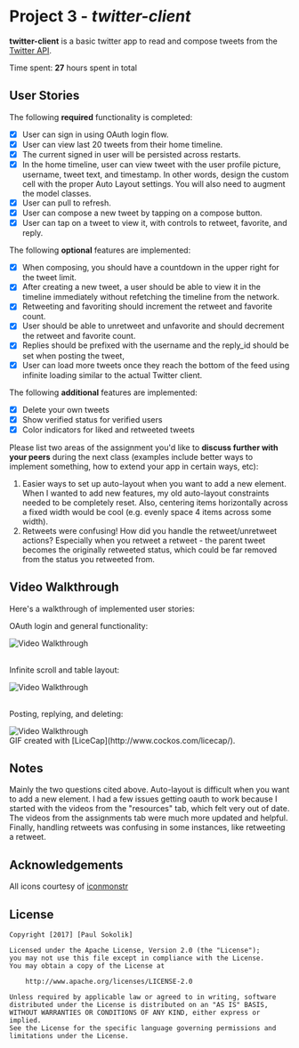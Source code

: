 # Project 3 - *twitter-client*

**twitter-client** is a basic twitter app to read and compose tweets from the [Twitter API](https://apps.twitter.com/).

Time spent: **27** hours spent in total

## User Stories

The following **required** functionality is completed:

- [X] User can sign in using OAuth login flow.
- [X] User can view last 20 tweets from their home timeline.
- [X] The current signed in user will be persisted across restarts.
- [X] In the home timeline, user can view tweet with the user profile picture, username, tweet text, and timestamp.  In other words, design the custom cell with the proper Auto Layout settings.  You will also need to augment the model classes.
- [X] User can pull to refresh.
- [X] User can compose a new tweet by tapping on a compose button.
- [X] User can tap on a tweet to view it, with controls to retweet, favorite, and reply.

The following **optional** features are implemented:

- [X] When composing, you should have a countdown in the upper right for the tweet limit.
- [X] After creating a new tweet, a user should be able to view it in the timeline immediately without refetching the timeline from the network.
- [X] Retweeting and favoriting should increment the retweet and favorite count.
- [X] User should be able to unretweet and unfavorite and should decrement the retweet and favorite count.
- [X] Replies should be prefixed with the username and the reply_id should be set when posting the tweet,
- [X] User can load more tweets once they reach the bottom of the feed using infinite loading similar to the actual Twitter client.

The following **additional** features are implemented:

- [X] Delete your own tweets
- [X] Show verified status for verified users
- [X] Color indicators for liked and retweeted tweets

Please list two areas of the assignment you'd like to **discuss further with your peers** during the next class (examples include better ways to implement something, how to extend your app in certain ways, etc):

1. Easier ways to set up auto-layout when you want to add a new element. When I wanted to add new features, my old auto-layout constraints needed to be completely reset. Also, centering items horizontally across a fixed width would be cool (e.g. evenly space 4 items across some width).
2. Retweets were confusing! How did you handle the retweet/unretweet actions? Especially when you retweet a retweet - the parent tweet becomes the originally retweeted status, which could be far removed from the status you retweeted from.

## Video Walkthrough

Here's a walkthrough of implemented user stories:

OAuth login and general functionality:
<div>
    <img src='http://image.ibb.co/b88WJw/twitter_client_4.gif' title='Video Walkthrough' width='' alt='Video Walkthrough' />
</div>
<br>

Infinite scroll and table layout:
<div>
    <img src='http://image.ibb.co/crO1kb/twitter_client_2.gif' title='Video Walkthrough' width='' alt='Video Walkthrough' />
</div>
<br>

Posting, replying, and deleting:
<div>
    <img src='http://image.ibb.co/fkkp5b/twitter_client_7.gif' title='Video Walkthrough' width='' alt='Video Walkthrough' />
</div>
GIF created with [LiceCap](http://www.cockos.com/licecap/).

## Notes

Mainly the two questions cited above. Auto-layout is difficult when you want to add a new element. I had a few issues getting oauth to work because I started with the videos from the "resources" tab, which felt very out of date. The videos from the assignments tab were much more updated and helpful. Finally, handling retweets was confusing in some instances, like retweeting a retweet.

## Acknowledgements

All icons courtesy of [iconmonstr](https://iconmonstr.com/)

## License

    Copyright [2017] [Paul Sokolik]

    Licensed under the Apache License, Version 2.0 (the "License");
    you may not use this file except in compliance with the License.
    You may obtain a copy of the License at

        http://www.apache.org/licenses/LICENSE-2.0

    Unless required by applicable law or agreed to in writing, software
    distributed under the License is distributed on an "AS IS" BASIS,
    WITHOUT WARRANTIES OR CONDITIONS OF ANY KIND, either express or implied.
    See the License for the specific language governing permissions and
    limitations under the License.

